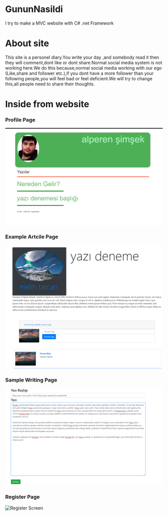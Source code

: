 # GununNasildi
I try to make a MVC website with C# .net Framework

# About site

This site is a personel diary.You write your day ,and somebody read it then they will comment,dont like or dont share.Normal social media system is not working here.We do this because,normal social media working with our ego (Like,share and follower etc.),if you dont have a more follower than your following people,you will feel bad or feel deficient.We will try to change this,all people need to share their thoughts.

# Inside from website

### Profile Page
![Profile](https://raw.githubusercontent.com/KeremAyseli/GununNasildi/master/GununNas%C4%B1ld%C4%B1/ReadmeSoruce/profil.png)
### Example Artcile Page
![Example article](https://raw.githubusercontent.com/KeremAyseli/GununNasildi/master/GununNas%C4%B1ld%C4%B1/ReadmeSoruce/yaz%C4%B1Okuma.png)

### Sample Writing Page
![sample writing screen](https://raw.githubusercontent.com/KeremAyseli/GununNasildi/master/GununNas%C4%B1ld%C4%B1/ReadmeSoruce/yaz%C4%B1Yaz.png)

### Register Page
![Register Screen](https://raw.githubusercontent.com/KeremAyseli/GununNasildi/master/GununNas%C4%B1ld%C4%B1/ReadmeSoruce/Kay%C4%B1tOlEkran%C4%B1.png)

